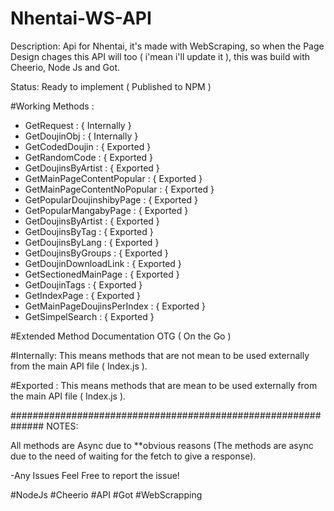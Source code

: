 # Nhentai-WS-API

Description: 
Api for Nhentai, it's made with WebScraping, so when the Page Design chages this API will too ( i'mean i'll update it ),
this was build with Cheerio, Node Js and Got. 

Status: Ready to implement ( Published to NPM )

#Working Methods :
- GetRequest : { Internally }
- GetDoujinObj : { Internally }
- GetCodedDoujin : { Exported }
- GetRandomCode : { Exported }
- GetDoujinsByArtist : { Exported }
- GetMainPageContentPopular : { Exported }
- GetMainPageContentNoPopular : { Exported }
- GetPopularDoujinshibyPage : { Exported }
- GetPopularMangabyPage : { Exported }
- GetDoujinsByArtist : { Exported }
- GetDoujinsByTag : { Exported }
- GetDoujinsByLang : { Exported }
- GetDoujinsByGroups : { Exported }
- GetDoujinDownloadLink : { Exported }
- GetSectionedMainPage : { Exported }
- GetDoujinTags : { Exported }
- GetIndexPage : { Exported }
- GetMainPageDoujinsPerIndex : { Exported }
- GetSimpelSearch : { Exported }

#Extended Method Documentation OTG ( On the Go )

#Internally:
This means methods that are not mean to be used externally from the main API file ( Index.js ).

#Exported : 
This means methods that are mean to be used externally from the main API file ( Index.js ).

##############################################################
NOTES:

All methods are Async due to **obvious reasons
(The methods are async due to the need of waiting for the fetch to give a response).



-Any Issues Feel Free to report the issue!

#NodeJs #Cheerio #API #Got #WebScrapping
